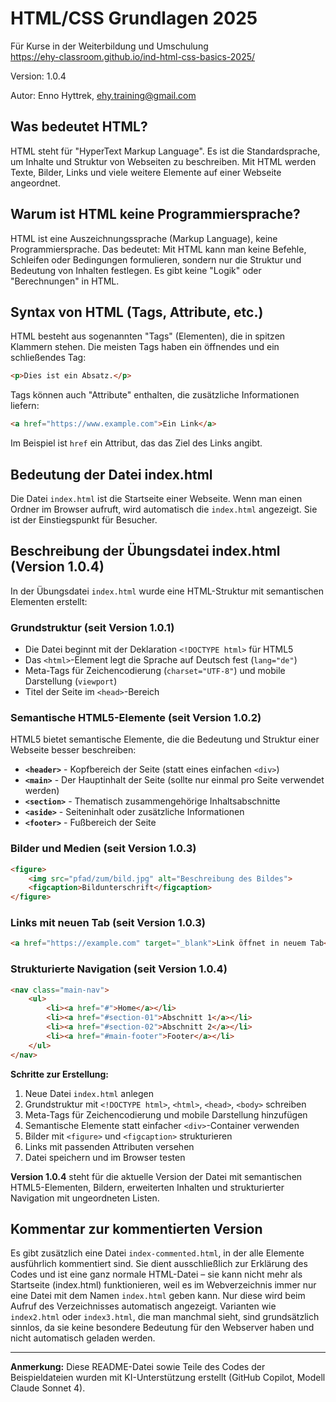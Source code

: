 # HTML/CSS Grundlagen 2025
Für Kurse in der Weiterbildung und Umschulung  
<a href="https://ehy-classroom.github.io/ind-html-css-basics-2025/" target="_blank">https://ehy-classroom.github.io/ind-html-css-basics-2025/</a>



Version: 1.0.4

Autor: Enno Hyttrek, <a href="mailto:ehy.training@gmail.com" target="_blank">ehy.training@gmail.com</a>


## Was bedeutet HTML? 

HTML steht für "HyperText Markup Language". Es ist die Standardsprache, um Inhalte und Struktur von Webseiten zu beschreiben. Mit HTML werden Texte, Bilder, Links und viele weitere Elemente auf einer Webseite angeordnet.

## Warum ist HTML keine Programmiersprache?

HTML ist eine Auszeichnungssprache (Markup Language), keine Programmiersprache. Das bedeutet: Mit HTML kann man keine Befehle, Schleifen oder Bedingungen formulieren, sondern nur die Struktur und Bedeutung von Inhalten festlegen. Es gibt keine "Logik" oder "Berechnungen" in HTML.

## Syntax von HTML (Tags, Attribute, etc.)

HTML besteht aus sogenannten "Tags" (Elementen), die in spitzen Klammern stehen. Die meisten Tags haben ein öffnendes und ein schließendes Tag:

```html
<p>Dies ist ein Absatz.</p>
```

Tags können auch "Attribute" enthalten, die zusätzliche Informationen liefern:

```html
<a href="https://www.example.com">Ein Link</a>
```

Im Beispiel ist `href` ein Attribut, das das Ziel des Links angibt.

## Bedeutung der Datei index.html

Die Datei `index.html` ist die Startseite einer Webseite. Wenn man einen Ordner im Browser aufruft, wird automatisch die `index.html` angezeigt. Sie ist der Einstiegspunkt für Besucher.

## Beschreibung der Übungsdatei index.html (Version 1.0.4)

In der Übungsdatei `index.html` wurde eine HTML-Struktur mit semantischen Elementen erstellt:

### Grundstruktur (seit Version 1.0.1)
- Die Datei beginnt mit der Deklaration `<!DOCTYPE html>` für HTML5
- Das `<html>`-Element legt die Sprache auf Deutsch fest (`lang="de"`)
- Meta-Tags für Zeichencodierung (`charset="UTF-8"`) und mobile Darstellung (`viewport`)
- Titel der Seite im `<head>`-Bereich

### Semantische HTML5-Elemente (seit Version 1.0.2)
HTML5 bietet semantische Elemente, die die Bedeutung und Struktur einer Webseite besser beschreiben:

- **`<header>`** - Kopfbereich der Seite (statt eines einfachen `<div>`)
- **`<main>`** - Der Hauptinhalt der Seite (sollte nur einmal pro Seite verwendet werden)
- **`<section>`** - Thematisch zusammengehörige Inhaltsabschnitte
- **`<aside>`** - Seiteninhalt oder zusätzliche Informationen
- **`<footer>`** - Fußbereich der Seite

### Bilder und Medien (seit Version 1.0.3)
```html
<figure>
    <img src="pfad/zum/bild.jpg" alt="Beschreibung des Bildes">
    <figcaption>Bildunterschrift</figcaption>
</figure>
```

### Links mit neuen Tab (seit Version 1.0.3)
```html
<a href="https://example.com" target="_blank">Link öffnet in neuem Tab</a>
```

### Strukturierte Navigation (seit Version 1.0.4)
```html
<nav class="main-nav">
    <ul>
        <li><a href="#">Home</a></li>
        <li><a href="#section-01">Abschnitt 1</a></li>
        <li><a href="#section-02">Abschnitt 2</a></li>
        <li><a href="#main-footer">Footer</a></li>
    </ul>
</nav>
```

**Schritte zur Erstellung:**
1. Neue Datei `index.html` anlegen
2. Grundstruktur mit `<!DOCTYPE html>`, `<html>`, `<head>`, `<body>` schreiben
3. Meta-Tags für Zeichencodierung und mobile Darstellung hinzufügen
4. Semantische Elemente statt einfacher `<div>`-Container verwenden
5. Bilder mit `<figure>` und `<figcaption>` strukturieren
6. Links mit passenden Attributen versehen
7. Datei speichern und im Browser testen

**Version 1.0.4** steht für die aktuelle Version der Datei mit semantischen HTML5-Elementen, Bildern, erweiterten Inhalten und strukturierter Navigation mit ungeordneten Listen.

## Kommentar zur kommentierten Version

Es gibt zusätzlich eine Datei `index-commented.html`, in der alle Elemente ausführlich kommentiert sind. Sie dient ausschließlich zur Erklärung des Codes und ist eine ganz normale HTML-Datei – sie kann nicht mehr als Startseite (index.html) funktionieren, weil es im Webverzeichnis immer nur eine Datei mit dem Namen `index.html` geben kann. Nur diese wird beim Aufruf des Verzeichnisses automatisch angezeigt. Varianten wie `index2.html` oder `index3.html`, die man manchmal sieht, sind grundsätzlich sinnlos, da sie keine besondere Bedeutung für den Webserver haben und nicht automatisch geladen werden.

---

**Anmerkung:** Diese README-Datei sowie Teile des Codes der Beispieldateien wurden mit KI-Unterstützung erstellt (GitHub Copilot, Modell Claude Sonnet 4).